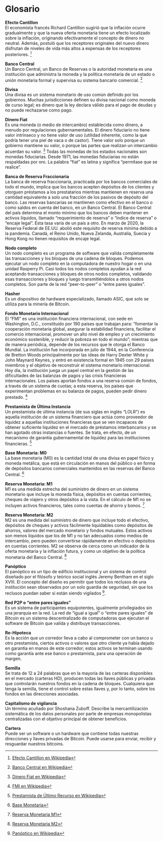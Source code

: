 # Glosario

**Efecto Cantillon**  
El economista francés Richard Cantillon sugirió que la inflación ocurre gradualmente y que la nueva oferta monetaria tiene un efecto localizado sobre la inflación, originando efectivamente el concepto de dinero no neutral. Además, postuló que los receptores originales del nuevo dinero disfrutan de niveles de vida más altos a expensas de los receptores posteriores. [^79]

**Banco Central**  
Un Banco Central, un Banco de Reservas o la autoridad monetaria es una institución que administra la moneda y la política monetaria de un estado o unión monetaria formal y supervisa su sistema bancario comercial. [^80]

**Divisa**  
Una divisa es un sistema monetario de uso común definido por los gobiernos. Muchas jurisdicciones definen su divisa nacional como moneda de curso legal; es dinero que la ley declara válido para el pago de deudas y no puede rechazarse como pago.

**Dinero Fiat**  
Es una moneda (o medio de intercambio) establecida como dinero, a menudo por regulaciones gubernamentales. El dinero fiduciario no tiene valor intrínseco y no tiene valor de uso (utilidad inherente, como la que podría tener una piel de vaca o de castor). Tiene valor solo porque un gobierno mantiene su valor, o porque las partes que realizan un intercambio acuerdan su valor. [^81]
Todas las monedas de los estados nacionales son monedas fiduciarias. Desde 1971, las monedas fiduciarias no están respaldadas por oro. La palabra “fiat” es latina y significa “permítase que se realice”.

**Banca de Reserva Fraccionaria**  
La banca de reserva fraccionaria, practicada por los bancos comerciales de todo el mundo, implica que los bancos acepten depósitos de los clientes y otorguen préstamos a los prestatarios mientras mantienen en reserva una cantidad equivalente a solo una fracción de los pasivos de depósito del banco. Las reservas bancarias se mantienen como efectivo en el banco o como saldos en cuenta del banco, en un Banco Central. El Banco Central del país determina el monto mínimo que los bancos deben mantener en activos líquidos, llamado “requerimiento de reserva” o “índice de reserva” o “encaje legal”. Esta tasa varía de un país a otro. En marzo de 2020, la Reserva Federal de EE.UU. abolió este requisito de reserva mínima debido a la pandemia. Canadá, el Reino Unido, Nueva Zelanda, Australia, Suecia y Hong Kong no tienen requisitos de encaje legal. 

**Nodo completo**  
Un nodo completo es un programa de software que valida completamente las transacciones y los bloques de una cadena de bloques. Podemos ejecutar un nodo completo en la computadora de nuestro hogar o en una unidad Rasperry Pi. Casi todos los nodos completos ayudan a la red aceptando transacciones y bloques de otros nodos completos, validando esas transacciones y bloques y luego transmitiéndolos a otros nodos completos. Son parte de la red “peer-to-peer” o “entre pares iguales”.

**Hasher**  
Es un dispositivo de hardware especializado, llamado ASIC, que solo se utiliza para la minería de Bitcoin.

**Fondo Monetario Internacional**  
El “FMI” es una institución financiera internacional, con sede en Washington, D.C., constituido por 190 países que trabajan para: “fomentar la cooperación monetaria global, asegurar la estabilidad financiera, facilitar el comercio internacional, promover un alto nivel de empleo y un crecimiento económico sostenible, y reducir la pobreza en todo el mundo”; mientras que de manera periódica, depende de los recursos que le otorga el Banco Mundial. La institución fue incorporada en julio de 1944, en la Conferencia de Bretton Woods principalmente por las ideas de Harry Dexter White y John Maynard Keynes, y entró en existencia formal en 1945 con 29 países miembros y el objetivo de reconstruir el sistema monetario internacional. Hoy día, la institución juega un papel central en la gestión de las dificultades de las balanzas de pagos y las crisis financieras internacionales. Los países aportan fondos a una reserva común de fondos, a través de un sistema de cuotas; a esta reserva, los países que experimentan problemas en su balanza de pagos, pueden pedir dinero prestado. [^82]

**Prestamista de Última Instancia**  
Un prestamista de última instancia (de sus siglas en inglés “LOLR”) es aquella institución de un sistema financiero que actúa como proveedor de liquidez a aquellas instituciones financieras que se ven incapaces de obtener suficiente liquidez en el mercado de préstamos interbancarios y se han agotado otras instancias o fuentes. Se trata, en efecto, de un mecanismo de garantía gubernamental de liquidez para las instituciones financieras. [^83]

**Base Monetaria: M0**  
La base monetaria (M0) es la cantidad total de una divisa en papel físico y moneda metálica, que está en circulación en manos del público o en forma de depósitos bancarios comerciales mantenidos en las reservas del Banco Central. [^84]

**Reserva Monetaria: M1**  
M1 es una medida estrecha del suministro de dinero en un sistema monetario que incluye la moneda física, depósitos en cuentas corrientes, cheques de viajero y otros depósitos a la vista. En el cálculo de M1 no se incluyen activos financieros, tales como cuentas de ahorro y bonos. [^85]

**Reserva Monetaria: M2**  
M2 es una medida del suministro de dinero que incluye todo el efectivo, depósitos de cheques y activos fácilmente liquidables como depósitos de ahorros, valores del mercado monetario y fondos mutuales. Estos activos son menos líquidos que los de M1 y no tan adecuados como medios de intercambio, pero pueden convertirse rápidamente en efectivo o depósitos en cuentas corrientes. M2 se observa de cerca como un indicador de la oferta monetaria y la inflación futura, y como un objetivo de la política monetaria del Banco Central. [^86]

**Panóptico**  
El panóptico es un tipo de edificio institucional y un sistema de control diseñado por el filósofo y teórico social inglés Jeremy Bentham en el siglo XVIII. El concepto del diseño es permitir que todos los reclusos de una institución sean observados por un solo guardia de seguridad, sin que los reclusos puedan saber si están siendo vigilados [^87].

**Red P2P o “entre pares iguales”**  
Es un sistema de participantes equipotentes, igualmente privilegiados sin una jerarquía en la red. La red de “igual a igual” o “entre pares iguales” de Bitcoin es un sistema descentralizado de computadoras que ejecutan el software de Bitcoin que valida y distribuye transacciones.

**Re-Hipoteca**  
Es la acción que un corredor lleva a cabo al comprometer con un banco u otro prestamista, ciertos activos o valores que otro cliente ya había dejado en garantía en manos de este corredor; estos activos se terminan usando como garantía ante ese banco o prestamista, para una operación de margen.

**Semilla**  
Se trata de 12 a 24 palabras que en la mayoría de las carteras disponibles en el mercado (carteras HD), producen todas las llaves públicas y privadas que controlarán nuestros fondos en la cadena de bloques. Cualquiera que tenga la semilla, tiene el control sobre estas llaves y, por lo tanto, sobre los fondos en las direcciones asociadas.

**Capitalismo de vigilancia**  
Un término acuñado por Shoshana Zuboff. Describe la mercantilización sistemática de los datos personales por parte de empresas monopolistas centralizadas con el objetivo principal de obtener beneficios.

**Cartera**  
Puede ser un software o un hardware que contiene todas nuestras direcciones y llaves privadas de Bitcoin. Puede usarse para enviar, recibir y resguardar nuestros bitcoins.

[^79]: [Efecto Cantillon en Wikipedia](https://en.wikipedia.org/wiki/Richard_Cantillon)  
[^80]: [Banco Central en Wikipedia](https://en.wikipedia.org/wiki/Central_bank)  
[^81]: [Dinero Fiat en Wikipedia](https://en.wikipedia.org/wiki/Fiat_money)  
[^82]: [FMI en Wikipedia](https://en.wikipedia.org/wiki/International_Monetary_Fund)  
[^83]: [Prestamista de Último Recurso en Wikipedia](https://en.wikipedia.org/wiki/Lender_of_last_resort)  
[^84]: [Base Monetaria](https://www.investopedia.com/terms/m/monetarybase.asp)  
[^85]: [Reserva Monetaria M1](https://www.investopedia.com/terms/m/m1.asp)  
[^86]: [Reserva Monetaria M2](https://www.investopedia.com/terms/m/m2.asp)  
[^87]: [Panóptico en Wikipedia](https://en.wikipedia.org/wiki/Panopticon)
